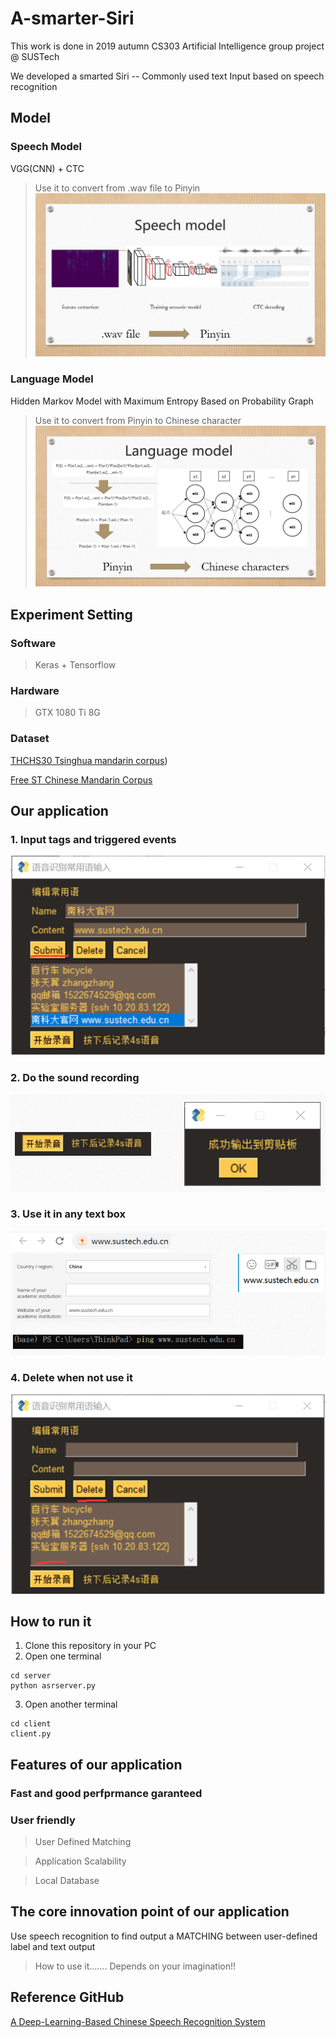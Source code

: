 # A-smarter-Siri

This work is done in 2019 autumn CS303 Artificial Intelligence group project @ SUSTech

We developed a smarted Siri -- Commonly used text Input based on speech recognition

## Model
### Speech Model
VGG(CNN) + CTC
> Use it to convert from .wav file to Pinyin
> ![](./photos/Speech_Model.png)
### Language Model
Hidden Markov Model with Maximum Entropy Based on Probability Graph
> Use it to convert from Pinyin to Chinese character
> ![](./photos/Language_Model.png)

## Experiment Setting
### Software
> Keras + Tensorflow
### Hardware
> GTX 1080 Ti 8G
### Dataset
[THCHS30 Tsinghua mandarin corpus](http://cn-mirror.openslr.org/resources/18/data_thchs30.tgz))

[Free ST Chinese Mandarin Corpus](http://cn-mirror.openslr.org/resources/38/ST-CMDS-20170001_1-OS.tar.gz)

## Our application
### 1. Input tags and triggered events
![](./photos/step_1.png)
### 2. Do the sound recording
![](./photos/step_2.png)
### 3. Use it in any text box
![](./photos/step_3.png)
### 4. Delete when not use it
![](./photos/step_4.png)

## How to run it
1. Clone this repository in your PC
2. Open one terminal
```
cd server
python asrserver.py
```
3. Open another terminal
```
cd client
client.py
```
## Features of our application
### Fast and good perfprmance garanteed
### User friendly 
> User Defined Matching

> Application Scalability

> Local Database

## The core innovation point of our application
Use speech recognition to find output a MATCHING between user-defined label and text output
> How to use it…….  Depends on your imagination!!

## Reference GitHub
[A Deep-Learning-Based Chinese Speech Recognition System](https://github.com/nl8590687/ASRT_SpeechRecognition)
